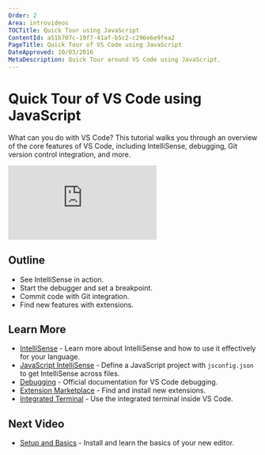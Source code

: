 ```yaml
---
Order: 2
Area: introvideos
TOCTitle: Quick Tour using JavaScript
ContentId: a51b707c-19f7-41af-b5c2-c296e6e9fea2
PageTitle: Quick Tour of VS Code using JavaScript
DateApproved: 10/03/2016
MetaDescription: Quick Tour around VS Code using JavaScript.
---
```


# Quick Tour of VS Code using JavaScript

What can you do with VS Code? This tutorial walks you through an overview of the core features of VS Code, including IntelliSense, debugging, Git version control integration, and more. 

<iframe src="https://www.youtube.com/embed/RAFFF1bIwTk?rel=0&amp;disablekb=0&amp;modestbranding=1&amp;showinfo=0" frameborder="0" allowfullscreen></iframe>

## Outline

* See IntelliSense in action. 
* Start the debugger and set a breakpoint. 
* Commit code with Git integration. 
* Find new features with extensions. 

## Learn More

* [IntelliSense](/docs/editor/intellisense.md) - Learn more about IntelliSense and how to use it effectively for your language. 
* [JavaScript IntelliSense](/docs/languages/javascript.md#intellisense) - Define a JavaScript project with `jsconfig.json` to get IntelliSense across files.
* [Debugging](/docs/editor/debugging.md) - Official documentation for VS Code debugging.
* [Extension Marketplace](/docs/editor/extension-gallery.md) - Find and install new extensions. 
* [Integrated Terminal](/docs/editor/integrated-terminal.md) - Use the integrated terminal inside VS Code. 


## Next Video

* [Setup and Basics](/docs/introvideos/basics.md) - Install and learn the basics of your new editor.